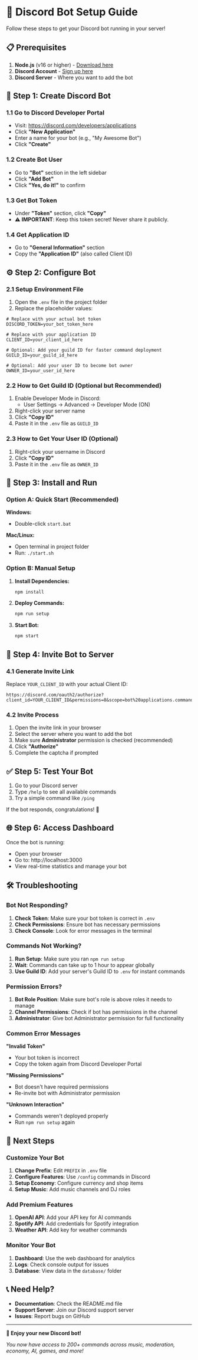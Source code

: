 # 🚀 Discord Bot Setup Guide

Follow these steps to get your Discord bot running in your server!

## 📋 Prerequisites

1. **Node.js** (v16 or higher) - [Download here](https://nodejs.org/)
2. **Discord Account** - [Sign up here](https://discord.com/)
3. **Discord Server** - Where you want to add the bot

## 🤖 Step 1: Create Discord Bot

### 1.1 Go to Discord Developer Portal
- Visit: https://discord.com/developers/applications
- Click **"New Application"**
- Enter a name for your bot (e.g., "My Awesome Bot")
- Click **"Create"**

### 1.2 Create Bot User
- Go to **"Bot"** section in the left sidebar
- Click **"Add Bot"**
- Click **"Yes, do it!"** to confirm

### 1.3 Get Bot Token
- Under **"Token"** section, click **"Copy"**
- ⚠️ **IMPORTANT**: Keep this token secret! Never share it publicly.

### 1.4 Get Application ID
- Go to **"General Information"** section
- Copy the **"Application ID"** (also called Client ID)

## ⚙️ Step 2: Configure Bot

### 2.1 Setup Environment File
1. Open the `.env` file in the project folder
2. Replace the placeholder values:

```env
# Replace with your actual bot token
DISCORD_TOKEN=your_bot_token_here

# Replace with your application ID
CLIENT_ID=your_client_id_here

# Optional: Add your guild ID for faster command deployment
GUILD_ID=your_guild_id_here

# Optional: Add your user ID to become bot owner
OWNER_ID=your_user_id_here
```

### 2.2 How to Get Guild ID (Optional but Recommended)
1. Enable Developer Mode in Discord:
   - User Settings → Advanced → Developer Mode (ON)
2. Right-click your server name
3. Click **"Copy ID"**
4. Paste it in the `.env` file as `GUILD_ID`

### 2.3 How to Get Your User ID (Optional)
1. Right-click your username in Discord
2. Click **"Copy ID"**
3. Paste it in the `.env` file as `OWNER_ID`

## 🔧 Step 3: Install and Run

### Option A: Quick Start (Recommended)

**Windows:**
- Double-click `start.bat`

**Mac/Linux:**
- Open terminal in project folder
- Run: `./start.sh`

### Option B: Manual Setup

1. **Install Dependencies:**
   ```bash
   npm install
   ```

2. **Deploy Commands:**
   ```bash
   npm run setup
   ```

3. **Start Bot:**
   ```bash
   npm start
   ```

## 🔗 Step 4: Invite Bot to Server

### 4.1 Generate Invite Link
Replace `YOUR_CLIENT_ID` with your actual Client ID:

```
https://discord.com/oauth2/authorize?client_id=YOUR_CLIENT_ID&permissions=8&scope=bot%20applications.commands
```

### 4.2 Invite Process
1. Open the invite link in your browser
2. Select the server where you want to add the bot
3. Make sure **Administrator** permission is checked (recommended)
4. Click **"Authorize"**
5. Complete the captcha if prompted

## ✅ Step 5: Test Your Bot

1. Go to your Discord server
2. Type `/help` to see all available commands
3. Try a simple command like `/ping`

If the bot responds, congratulations! 🎉

## 🌐 Step 6: Access Dashboard

Once the bot is running:
- Open your browser
- Go to: http://localhost:3000
- View real-time statistics and manage your bot

## 🛠️ Troubleshooting

### Bot Not Responding?
1. **Check Token**: Make sure your bot token is correct in `.env`
2. **Check Permissions**: Ensure bot has necessary permissions
3. **Check Console**: Look for error messages in the terminal

### Commands Not Working?
1. **Run Setup**: Make sure you ran `npm run setup`
2. **Wait**: Commands can take up to 1 hour to appear globally
3. **Use Guild ID**: Add your server's Guild ID to `.env` for instant commands

### Permission Errors?
1. **Bot Role Position**: Make sure bot's role is above roles it needs to manage
2. **Channel Permissions**: Check if bot has permissions in the channel
3. **Administrator**: Give bot Administrator permission for full functionality

### Common Error Messages

**"Invalid Token"**
- Your bot token is incorrect
- Copy the token again from Discord Developer Portal

**"Missing Permissions"**
- Bot doesn't have required permissions
- Re-invite bot with Administrator permission

**"Unknown Interaction"**
- Commands weren't deployed properly
- Run `npm run setup` again

## 🎯 Next Steps

### Customize Your Bot
1. **Change Prefix**: Edit `PREFIX` in `.env` file
2. **Configure Features**: Use `/config` commands in Discord
3. **Setup Economy**: Configure currency and shop items
4. **Setup Music**: Add music channels and DJ roles

### Add Premium Features
1. **OpenAI API**: Add your API key for AI commands
2. **Spotify API**: Add credentials for Spotify integration
3. **Weather API**: Add key for weather commands

### Monitor Your Bot
1. **Dashboard**: Use the web dashboard for analytics
2. **Logs**: Check console output for issues
3. **Database**: View data in the `database/` folder

## 📞 Need Help?

- **Documentation**: Check the README.md file
- **Support Server**: Join our Discord support server
- **Issues**: Report bugs on GitHub

---

**🎉 Enjoy your new Discord bot!**

*You now have access to 200+ commands across music, moderation, economy, AI, games, and more!*